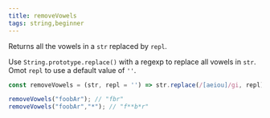 ```yaml
---
title: removeVowels
tags: string,beginner
---
```


Returns all the vowels in a `str` replaced by `repl`.

Use `String.prototype.replace()` with a regexp to replace all vowels in `str`.
Omot `repl` to use a default value of `''`.

```js
const removeVowels = (str, repl = '') => str.replace(/[aeiou]/gi, repl);
```

```js
removeVowels("foobAr"); // "fbr"
removeVowels("foobAr","*"); // "f**b*r"
```